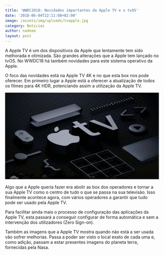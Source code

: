 ```yaml
---
title: 'WWDC2018: Novidades importantes da Apple TV e o tvOS'
date: '2018-06-04T22:11:08+02:00'
image: /assets/img/uploads/tvapple.jpg
category: Noticias
author: nadeem
layout: post
---
```

A Apple TV é um dos dispositivos da Apple que lentamente tem sido melhorada e otimizada. São grandes alterações que a Apple tem lançado no tvOS. No WWDC18 há também novidades para este sistema operativo da Apple.

O foco das novidades está na Apple TV 4K e no que esta box nos pode oferecer. Em primeiro lugar a Apple está a oferecer a atualização de todos os filmes para 4K HDR, potenciando assim a utilização da Apple TV.

![](/assets/img/uploads/appletv.jpg)

Algo que a Apple queria fazer era abolir as box dos operadores e tornar a sua Apple TV como o centro de tudo o que se passa na sua televisão. Isso finalmente acontece agora, com vários operadores a garantir que tudo pode ser usado pela Apple TV.

Para facilitar ainda mais o processo de configuração das aplicações da Apple TV, esta passará a conseguir configurar de forma automática e sem a intervenção dos utilizadores (Zero Sign-on).


Também as imagens que a Apple TV mostra quando não está a ser usada vão sofrer melhorias. Passa a poder ser visto o local exato de cada uma e, como adição, passam a estar presentes imagens do planeta terra, fornecidas pela Nasa.
